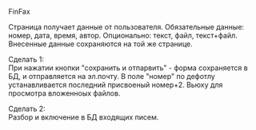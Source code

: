 FinFax

Страница получает данные от пользователя.
Обязательные данные: номер, дата, время, автор.
Опционально: текст, файл, текст+файл.
Внесенные данные сохраняются на той же странице.

Сделать 1:  
При нажатии кнопки "сохранить и отпарвить" - форма сохраняется в БД, и отправляется на эл.почту.
В поле "номер" по дефотлу устанавливается последний присвоеный номер+2.
Вьюху для просмотра вложенноых файлов.

Сделать 2:  
Разбор и включение в БД входящих писем.
